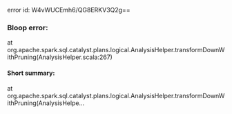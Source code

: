 error id: W4vWUCEmh6/QG8ERKV3Q2g==
### Bloop error:

at org.apache.spark.sql.catalyst.plans.logical.AnalysisHelper.transformDownWithPruning(AnalysisHelper.scala:267)
#### Short summary: 

at org.apache.spark.sql.catalyst.plans.logical.AnalysisHelper.transformDownWithPruning(AnalysisHelpe...